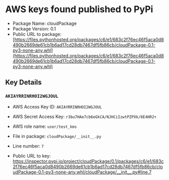 # AWS keys found published to PyPi

* Package Name: cloudPackage
* Package Version: 0.1
* Public URL to package: [https://files.pythonhosted.org/packages/c6/e1/683c2f76ec46f5aca0d8490b2669de61cb1b6ad17cd28db7467df5fb86cb/cloudPackage-0.1-py3-none-any.whl](https://files.pythonhosted.org/packages/c6/e1/683c2f76ec46f5aca0d8490b2669de61cb1b6ad17cd28db7467df5fb86cb/cloudPackage-0.1-py3-none-any.whl)

## Key Details

### `AKIAYRRINRHOI2WGJOUL`

* AWS Access Key ID: `AKIAYRRINRHOI2WGJOUL`
* AWS Secret Access Key: `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` 
* AWS role name: `user/test_kms`
* File in package: `cloudPackage/__init__.py`
* Line number: `7`

* Public URL to key: https://inspector.pypi.io/project/cloudPackage/0.1/packages/c6/e1/683c2f76ec46f5aca0d8490b2669de61cb1b6ad17cd28db7467df5fb86cb/cloudPackage-0.1-py3-none-any.whl/cloudPackage/__init__.py#line.7


